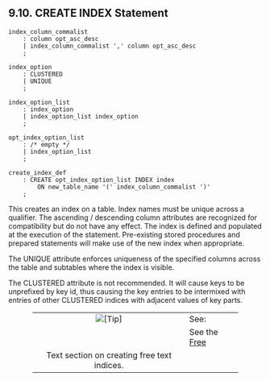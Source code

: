 <div id="createindex" class="section">

<div class="titlepage">

<div>

<div>

## 9.10. CREATE INDEX Statement

</div>

</div>

</div>

``` programlisting
index_column_commalist
    : column opt_asc_desc
    | index_column_commalist ',' column opt_asc_desc
    ;

index_option
    : CLUSTERED
    | UNIQUE
    ;

index_option_list
    : index_option
    | index_option_list index_option
    ;

opt_index_option_list
    : /* empty */
    | index_option_list
    ;

create_index_def
    : CREATE opt_index_option_list INDEX index
        ON new_table_name '(' index_column_commalist ')'
    ;
```

This creates an index on a table. Index names must be unique across a
qualifier. The ascending / descending column attributes are recognized
for compatibility but do not have any effect. The index is defined and
populated at the execution of the statement. Pre-existing stored
procedures and prepared statements will make use of the new index when
appropriate.

The UNIQUE attribute enforces uniqueness of the specified columns across
the table and subtables where the index is visible.

The CLUSTERED attribute is not recommended. It will cause keys to be
unprefixed by key id, thus causing the key entries to be intermixed with
entries of other CLUSTERED indices with adjacent values of key parts.

<div class="tip" style="margin-left: 0.5in; margin-right: 0.5in;">

|                            |                                                                                 |
|:--------------------------:|:--------------------------------------------------------------------------------|
| ![\[Tip\]](images/tip.png) | See:                                                                            |
|                            | See the <a href="webdavadmin.html#freetext" class="link" title="Free Text">Free 
                              Text</a> section on creating free text indices.                                  |

</div>

</div>
